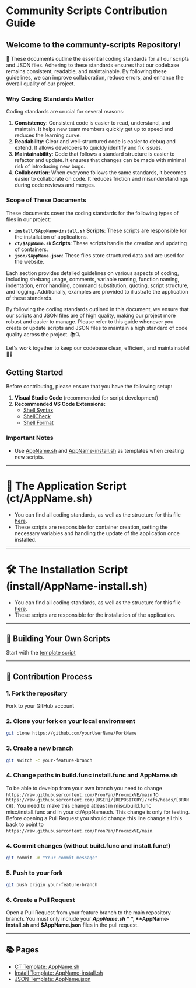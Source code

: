 
# Community Scripts Contribution Guide

## **Welcome to the communty-scripts Repository!** 

📜 These documents outline the essential coding standards for all our scripts and JSON files. Adhering to these standards ensures that our codebase remains consistent, readable, and maintainable. By following these guidelines, we can improve collaboration, reduce errors, and enhance the overall quality of our project.

### Why Coding Standards Matter

Coding standards are crucial for several reasons:

1. **Consistency**: Consistent code is easier to read, understand, and maintain. It helps new team members quickly get up to speed and reduces the learning curve.
2. **Readability**: Clear and well-structured code is easier to debug and extend. It allows developers to quickly identify and fix issues.
3. **Maintainability**: Code that follows a standard structure is easier to refactor and update. It ensures that changes can be made with minimal risk of introducing new bugs.
4. **Collaboration**: When everyone follows the same standards, it becomes easier to collaborate on code. It reduces friction and misunderstandings during code reviews and merges.

### Scope of These Documents

These documents cover the coding standards for the following types of files in our project:

- **`install/$AppName-install.sh` Scripts**: These scripts are responsible for the installation of applications.
- **`ct/$AppName.sh` Scripts**: These scripts handle the creation and updating of containers.
- **`json/$AppName.json`**: These files store structured data and are used for the website.

Each section provides detailed guidelines on various aspects of coding, including shebang usage, comments, variable naming, function naming, indentation, error handling, command substitution, quoting, script structure, and logging. Additionally, examples are provided to illustrate the application of these standards.

By following the coding standards outlined in this document, we ensure that our scripts and JSON files are of high quality, making our project more robust and easier to manage. Please refer to this guide whenever you create or update scripts and JSON files to maintain a high standard of code quality across the project. 📚🔍

Let's work together to keep our codebase clean, efficient, and maintainable! 💪🚀


## Getting Started

Before contributing, please ensure that you have the following setup:

1. **Visual Studio Code** (recommended for script development)
2. **Recommended VS Code Extensions:**
   - [Shell Syntax](https://marketplace.visualstudio.com/items?itemName=bmalehorn.shell-syntax)
   - [ShellCheck](https://marketplace.visualstudio.com/items?itemName=timonwong.shellcheck)
   - [Shell Format](https://marketplace.visualstudio.com/items?itemName=foxundermoon.shell-format)

### Important Notes
- Use [AppName.sh](https://github.com/community-scripts/ProxmoxVE/blob/main/.github/CONTRIBUTOR_GUIDE/ct/AppName.sh) and [AppName-install.sh](https://github.com/community-scripts/ProxmoxVE/blob/main/.github/CONTRIBUTOR_GUIDE/install/AppName-install.sh) as templates when creating new scripts.

---

# 🚀 The Application Script (ct/AppName.sh)

- You can find all coding standards, as well as the structure for this file [here](https://github.com/community-scripts/ProxmoxVE/blob/main/.github/CONTRIBUTOR_GUIDE/ct/AppName.md).
- These scripts are responsible for container creation, setting the necessary variables and handling the update of the application once installed.

---

# 🛠 The Installation Script (install/AppName-install.sh)

- You can find all coding standards, as well as the structure for this file [here](https://github.com/community-scripts/ProxmoxVE/blob/main/.github/CONTRIBUTOR_GUIDE/install/AppName-install.md).
- These scripts are responsible for the installation of the application.

---

## 🚀 Building Your Own Scripts

Start with the [template script](https://github.com/community-scripts/ProxmoxVE/blob/main/.github/CONTRIBUTOR_GUIDE/install/AppName-install.sh)

---

## 🤝 Contribution Process

### 1. Fork the repository
Fork to your GitHub account

### 2. Clone your fork on your local environment 
```bash
git clone https://github.com/yourUserName/ForkName
```

### 3. Create a new branch
```bash
git switch -c your-feature-branch
```

### 4. Change paths in build.func install.func and AppName.sh
To be able to develop from your own branch you need to change `https://raw.githubusercontent.com/PronPan/ProxmoxVE/main` to `https://raw.githubusercontent.com/[USER]/[REPOSITORY]/refs/heads/[BRANCH]`. You need to make this change atleast in misc/build.func misc/install.func and in your ct/AppName.sh. This change is only for testing. Before opening a Pull Request you should change this line change all this back to point to `https://raw.githubusercontent.com/PronPan/ProxmoxVE/main`.

### 4. Commit changes (without build.func and install.func!)
```bash
git commit -m "Your commit message"
```

### 5. Push to your fork
```bash
git push origin your-feature-branch
```

### 6. Create a Pull Request
Open a Pull Request from your feature branch to the main repository branch. You must only include your **$AppName.sh**, **$AppName-install.sh** and **$AppName.json** files in the pull request.

---

## 📚 Pages

- [CT Template: AppName.sh](https://github.com/community-scripts/ProxmoxVE/blob/main/.github/CONTRIBUTOR_GUIDE/ct/AppName.sh)
- [Install Template: AppName-install.sh](https://github.com/community-scripts/ProxmoxVE/blob/main/.github/CONTRIBUTOR_GUIDE/install/AppName-install.sh)
- [JSON Template: AppName.json](https://github.com/community-scripts/ProxmoxVE/blob/main/.github/CONTRIBUTOR_GUIDE/json/AppName.json)


